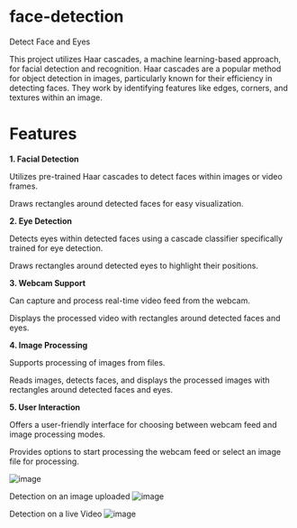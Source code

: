 # face-detection
 Detect Face and Eyes

This project utilizes Haar cascades, a machine learning-based approach, for facial detection and recognition. Haar cascades are a popular method for object detection in images, particularly known for their efficiency in detecting faces. They work by identifying features like edges, corners, and textures within an image.

# Features

**1. Facial Detection**

Utilizes pre-trained Haar cascades to detect faces within images or video frames.

Draws rectangles around detected faces for easy visualization.

**2. Eye Detection**

Detects eyes within detected faces using a cascade classifier specifically trained for eye detection.

Draws rectangles around detected eyes to highlight their positions.

**3. Webcam Support**

Can capture and process real-time video feed from the webcam.

Displays the processed video with rectangles around detected faces and eyes.

**4. Image Processing**

Supports processing of images from files.

Reads images, detects faces, and displays the processed images with rectangles around detected faces and eyes.

**5. User Interaction**

Offers a user-friendly interface for choosing between webcam feed and image processing modes.

Provides options to start processing the webcam feed or select an image file for processing.


![image](https://github.com/gupta-aditya2106/face-detection/assets/138894794/7c0e280d-2580-47ad-8534-19e128c06f2c)

Detection on an image uploaded
![image](https://github.com/gupta-aditya2106/face-detection/assets/138894794/bf2459fb-3c08-4fce-8ed6-1c1ee3b2bdb3)

Detection on a live Video
![image](https://github.com/gupta-aditya2106/face-detection/assets/138894794/f1f5a977-db69-4e81-bca5-ef6f3dec5287)



